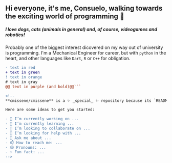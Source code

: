 ## Hi everyone, it's me, Consuelo, walking towards the exciting world of programming  👋
##### I love dogs, cats (animals in general) and, of course, videogames and robotics!
Probably one of the biggest interest dicovered on my way out of university is programming. I'm a Mechanical Engineer for career, but with `python` in the heart, and other languages like `Dart`, `R` or `C++` for obligation. 
```diff
- text in red
+ text in green
! text in orange
# text in gray
@@ text in purple (and bold)@@```

<!--
**cmissene/cmissene** is a ✨ _special_ ✨ repository because its `README.md` (this file) appears on your GitHub profile.

Here are some ideas to get you started:

- 🔭 I’m currently working on ...
- 🌱 I’m currently learning ...
- 👯 I’m looking to collaborate on ...
- 🤔 I’m looking for help with ...
- 💬 Ask me about ...
- 📫 How to reach me: ...
- 😄 Pronouns: ...
- ⚡ Fun fact: ...
-->
